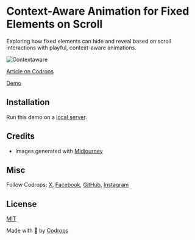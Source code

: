 # Context-Aware Animation for Fixed Elements on Scroll

Exploring how fixed elements can hide and reveal based on scroll interactions with playful, context-aware animations.

![Contextaware](https://tympanus.net/codrops/wp-content/uploads/2024/10/contextawarefeat.gif)

[Article on Codrops](https://tympanus.net/codrops/?p=81174)

[Demo](https://tympanus.net/Development/ContextAwareLogoAnimationScroll)

## Installation

Run this demo on a [local server](https://developer.mozilla.org/en-US/docs/Learn/Common_questions/Tools_and_setup/set_up_a_local_testing_server).

## Credits

- Images generated with [Midjourney](https://midjourney.com)

## Misc

Follow Codrops: [X](http://www.X.com/codrops), [Facebook](http://www.facebook.com/codrops), [GitHub](https://github.com/codrops), [Instagram](https://www.instagram.com/codropsss/)

## License
[MIT](LICENSE)

Made with :blue_heart:  by [Codrops](http://www.codrops.com)






